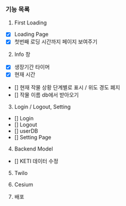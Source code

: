 ### 기능 목록

1. First Loading

- [x] Loading Page
- [x] 첫번째 로딩 시간까지 페이지 보여주기

2. Info 창

- [x] 생장기간 타이머
- [x] 현재 시간
- [] 현재 작물 상황 단계별로 표시 / 위도 경도 폐지
- [] 작물 이름 db에서 받아오기

3. Login / Logout, Setting

- [] Login
- [] Logout
- [] userDB
- [] Setting Page

4. Backend Model

- [] KETI 데이터 수정

5. Twilo

6. Cesium

7. 배포
